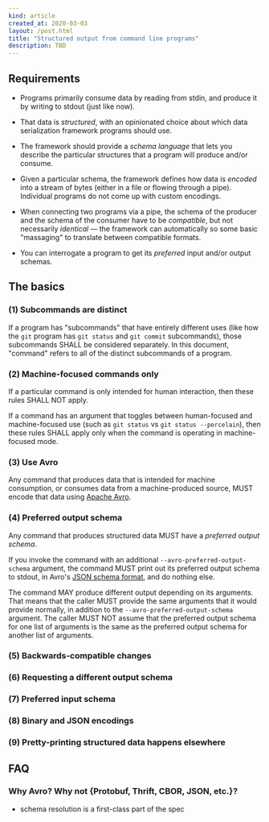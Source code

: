 ```yaml
---
kind: article
created_at: 2020-03-03
layout: /post.html
title: "Structured output from command line programs"
description: TBD
---
```


## Requirements

- Programs primarily consume data by reading from stdin, and produce it by
  writing to stdout (just like now).

- That data is _structured_, with an opinionated choice about which data
  serialization framework programs should use.

- The framework should provide a _schema language_ that lets you describe the
  particular structures that a program will produce and/or consume.

- Given a particular schema, the framework defines how data is _encoded_ into a
  stream of bytes (either in a file or flowing through a pipe).  Individual
  programs do not come up with custom encodings.

- When connecting two programs via a pipe, the schema of the producer and the
  schema of the consumer have to be _compatible_, but not necessarily
  _identical_ — the framework can automatically so some basic "massaging" to
  translate between compatible formats.

- You can interrogate a program to get its _preferred_ input and/or output
  schemas.

## The basics

[RFC 2119]: https://tools.ietf.org/html/rfc2119

### (1) Subcommands are distinct

If a program has "subcommands" that have entirely different uses (like how the
`git` program has `git status` and `git commit` subcommands), those subcommands
SHALL be considered separately.  In this document, "command" refers to all of
the distinct subcommands of a program.

### (2) Machine-focused commands only

If a particular command is only intended for human interaction, then these rules
SHALL NOT apply.

If a command has an argument that toggles between human-focused and
machine-focused use (such as `git status` vs `git status --porcelain`), then
these rules SHALL apply only when the command is operating in machine-focused
mode.

### (3) Use Avro

Any command that produces data that is intended for machine consumption, or
consumes data from a machine-produced source, MUST encode that data using
[Apache Avro][avro].

[avro]: https://avro.apache.org/

### (4) Preferred output schema

Any command that produces structured data MUST have a _preferred output schema_.

If you invoke the command with an additional `--avro-preferred-output-schema`
argument, the command MUST print out its preferred output schema to stdout, in
Avro's [JSON schema format][schema], and do nothing else.

[schema]: https://avro.apache.org/docs/current/spec.html#schemas

The command MAY produce different output depending on its arguments.  That means
that the caller MUST provide the same arguments that it would provide normally,
in addition to the `--avro-preferred-output-schema` argument.  The caller MUST
NOT assume that the preferred output schema for one list of arguments is the
same as the preferred output schema for another list of arguments.

### (5) Backwards-compatible changes

### (6) Requesting a different output schema

### (7) Preferred input schema

### (8) Binary and JSON encodings

### (9) Pretty-printing structured data happens elsewhere

## FAQ

### Why Avro?  Why not {Protobuf, Thrift, CBOR, JSON, etc.}?

- schema resolution is a first-class part of the spec

[schema-resolution]: https://avro.apache.org/docs/current/spec.html#Schema+Resolution
